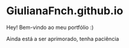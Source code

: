 # GiulianaFnch.github.io

Hey!
Bem-vindo ao meu portfólio :)

Ainda está a ser aprimorado, tenha paciência
